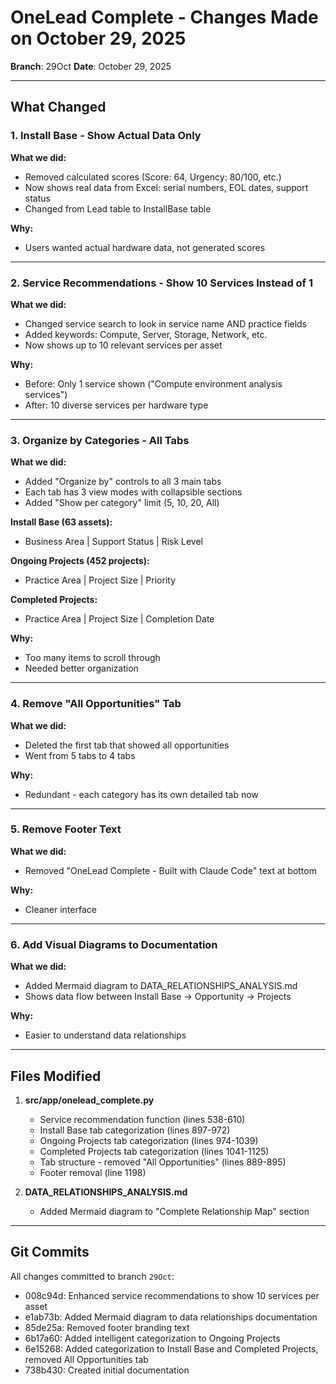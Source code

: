 # OneLead Complete - Changes Made on October 29, 2025

**Branch**: 29Oct
**Date**: October 29, 2025

---

## What Changed

### 1. Install Base - Show Actual Data Only

**What we did:**
- Removed calculated scores (Score: 64, Urgency: 80/100, etc.)
- Now shows real data from Excel: serial numbers, EOL dates, support status
- Changed from Lead table to InstallBase table

**Why:**
- Users wanted actual hardware data, not generated scores

---

### 2. Service Recommendations - Show 10 Services Instead of 1

**What we did:**
- Changed service search to look in service name AND practice fields
- Added keywords: Compute, Server, Storage, Network, etc.
- Now shows up to 10 relevant services per asset

**Why:**
- Before: Only 1 service shown ("Compute environment analysis services")
- After: 10 diverse services per hardware type

---

### 3. Organize by Categories - All Tabs

**What we did:**
- Added "Organize by" controls to all 3 main tabs
- Each tab has 3 view modes with collapsible sections
- Added "Show per category" limit (5, 10, 20, All)

**Install Base (63 assets):**
- Business Area | Support Status | Risk Level

**Ongoing Projects (452 projects):**
- Practice Area | Project Size | Priority

**Completed Projects:**
- Practice Area | Project Size | Completion Date

**Why:**
- Too many items to scroll through
- Needed better organization

---

### 4. Remove "All Opportunities" Tab

**What we did:**
- Deleted the first tab that showed all opportunities
- Went from 5 tabs to 4 tabs

**Why:**
- Redundant - each category has its own detailed tab now

---

### 5. Remove Footer Text

**What we did:**
- Removed "OneLead Complete - Built with Claude Code" text at bottom

**Why:**
- Cleaner interface

---

### 6. Add Visual Diagrams to Documentation

**What we did:**
- Added Mermaid diagram to DATA_RELATIONSHIPS_ANALYSIS.md
- Shows data flow between Install Base → Opportunity → Projects

**Why:**
- Easier to understand data relationships

---

## Files Modified

1. **src/app/onelead_complete.py**
   - Service recommendation function (lines 538-610)
   - Install Base tab categorization (lines 897-972)
   - Ongoing Projects tab categorization (lines 974-1039)
   - Completed Projects tab categorization (lines 1041-1125)
   - Tab structure - removed "All Opportunities" (lines 889-895)
   - Footer removal (line 1198)

2. **DATA_RELATIONSHIPS_ANALYSIS.md**
   - Added Mermaid diagram to "Complete Relationship Map" section

---

## Git Commits

All changes committed to branch `29Oct`:

- 008c94d: Enhanced service recommendations to show 10 services per asset
- e1ab73b: Added Mermaid diagram to data relationships documentation
- 85de25a: Removed footer branding text
- 6b17a60: Added intelligent categorization to Ongoing Projects
- 6e15268: Added categorization to Install Base and Completed Projects, removed All Opportunities tab
- 738b430: Created initial documentation
